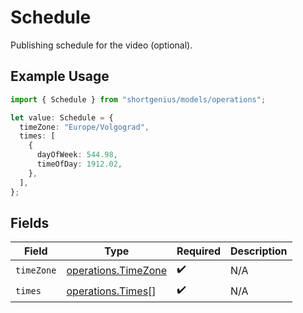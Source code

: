 # Schedule

Publishing schedule for the video (optional).

## Example Usage

```typescript
import { Schedule } from "shortgenius/models/operations";

let value: Schedule = {
  timeZone: "Europe/Volgograd",
  times: [
    {
      dayOfWeek: 544.98,
      timeOfDay: 1912.02,
    },
  ],
};
```

## Fields

| Field                                                      | Type                                                       | Required                                                   | Description                                                |
| ---------------------------------------------------------- | ---------------------------------------------------------- | ---------------------------------------------------------- | ---------------------------------------------------------- |
| `timeZone`                                                 | [operations.TimeZone](../../models/operations/timezone.md) | :heavy_check_mark:                                         | N/A                                                        |
| `times`                                                    | [operations.Times](../../models/operations/times.md)[]     | :heavy_check_mark:                                         | N/A                                                        |